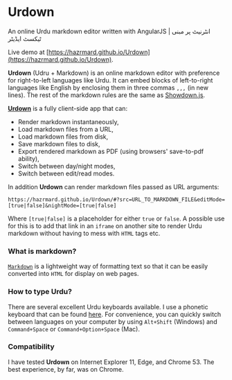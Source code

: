 # Urdown
An online Urdu markdown editor written with AngularJS | انٹرنیٹ پر مبنی ٹیکسٹ ایڈیٹر

Live demo at [https://hazrmard.github.io/Urdown](https://hazrmard.github.io/Urdown).  

**Urdown** (Udru + Markdown) is an online markdown editor with preference for right-to-left
languages like Urdu. It can embed blocks of left-to-right languages like English by
enclosing them in three commas `,,,` (in new lines). The rest of the markdown
rules are the same as [Showdown.js](https://github.com/showdownjs/showdown/wiki/Showdown's-Markdown-syntax).  

[**Urdown**](https://hazrmard.github.io/Urdown) is a fully client-side app that
can:  

* Render markdown instantaneously,
* Load markdown files from a URL,
* Load markdown files from disk,
* Save markdown files to disk,
* Export rendered markdown as PDF (using browsers' save-to-pdf ability),
* Switch between day/night modes,
* Switch between edit/read modes.

In addition **Urdown** can render markdown files passed as URL arguments:  
```
https://hazrmard.github.io/Urdown/#?src=URL_TO_MARKDOWN_FILE&editMode=[true|false]&nightMode=[true|false]
```

Where `[true|false]` is a placeholder for either `true` or `false`. A possible
use for this is to add that link in an `iframe` on another site to render Urdu
markdown without having to mess with `HTML` tags etc.

### What is markdown?
[`Markdown`](https://en.wikipedia.org/wiki/Markdown) is a lightweight way of
formatting text so that it can be easily converted into `HTML` for display on
web pages.

### How to type Urdu?
There are several excellent Urdu keyboards available. I use a phonetic keyboard
that can be found [here](https://urdu.ca/1). For convenience, you can quickly
switch between languages on your computer by using `Alt+Shift` (Windows) and
`Command+Space` or `Command+Option+Space` (Mac).

### Compatibility
I have tested **Urdown** on Internet Explorer 11, Edge, and Chrome 53. The best
experience, by far, was on Chrome.
